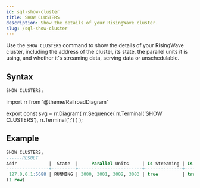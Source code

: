```yaml
---
id: sql-show-cluster
title: SHOW CLUSTERS
description: Show the details of your RisingWave cluster.
slug: /sql-show-cluster
---
```


Use the `SHOW CLUSTERS` command to show the details of your RisingWave cluster, including the address of the cluster, its state, the parallel units it is using, and whether it's streaming data, serving data or unschedulable.

## Syntax

```sql
SHOW CLUSTERS;
```

import rr from '@theme/RailroadDiagram'

export const svg = rr.Diagram(
    rr.Sequence(
        rr.Terminal('SHOW CLUSTERS'),
        rr.Terminal(';')
    )
);

<drawer SVG={svg} />

## Example

```sql
SHOW CLUSTERS;
------RESULT
Addr            |  State  |     Parallel Units     | Is Streaming | Is Serving | Is Unschedulable
----------------+---------+------------------------+--------------+------------+------------------
 127.0.0.1:5688 | RUNNING | 3000, 3001, 3002, 3003 | true         | true       | false
(1 row)
```

